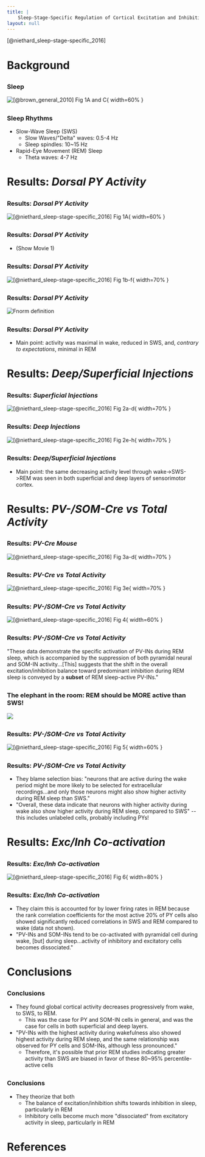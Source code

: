 ```yaml
---
title: |
    Sleep-Stage-Specific Regulation of Cortical Excitation and Inhibition
layout: null
---
```

[@niethard_sleep-stage-specific_2016]

# Background

##

### Sleep
![[@brown_general_2010] Fig 1A and C](figures/brown-2010-fig1a-c.png){ width=60%
}

##

### Sleep Rhythms
- Slow-Wave Sleep (SWS)
    - Slow Waves/"Delta" waves:  0.5-4 Hz
    - Sleep spindles: 10~15 Hz
- Rapid-Eye Movement (REM) Sleep
    - Theta waves: 4-7 Hz

# Results: *Dorsal PY Activity*

##

### Results: *Dorsal PY Activity*
![[@niethard_sleep-stage-specific_2016] Fig
1A](figures/niethard-2016-fig1a.png){ width=60% }

##

### Results: *Dorsal PY Activity*
- (Show Movie 1)

##

### Results: *Dorsal PY Activity*
![[@niethard_sleep-stage-specific_2016] Fig
1b-f](figures/niethard-2016-fig1b-f.png){ width=70% }

##

### Results: *Dorsal PY Activity*
![Fnorm definition](figures/fnorm.png)

##

### Results: *Dorsal PY Activity*
- Main point: activity was maximal in wake, reduced in SWS, and, *contrary to
  expectations*, minimal in REM

# Results: *Deep/Superficial Injections*

##

### Results: *Superficial Injections*
![[@niethard_sleep-stage-specific_2016] Fig
2a-d](figures/niethard-2016-fig2a-d.png){ width=70% }

##

### Results: *Deep Injections*
![[@niethard_sleep-stage-specific_2016] Fig
2e-h](figures/niethard-2016-fig2e-h.png){ width=70% }

##

### Results: *Deep/Superficial Injections*
- Main point: the same decreasing activity level through wake->SWS->REM was seen
  in both superficial and deep layers of sensorimotor cortex.

# Results: *PV-/SOM-Cre vs Total Activity*

##

### Results: *PV-Cre Mouse*
![[@niethard_sleep-stage-specific_2016] Fig
3a-d](figures/niethard-2016-fig3a-d.png){ width=70% }

##

### Results: *PV-Cre vs Total Activity*
![[@niethard_sleep-stage-specific_2016] Fig
3e](figures/niethard-2016-fig3e.png){ width=70% }

##

### Results: *PV-/SOM-Cre vs Total Activity*
![[@niethard_sleep-stage-specific_2016] Fig 4](figures/niethard-2016-fig4.png){
width=60% }

##

### Results: *PV-/SOM-Cre vs Total Activity*
"These data demonstrate the specific activation of PV-INs during REM sleep,
which is accompanied by the suppression of both pyramidal neural and SOM-IN
activity...[This] suggests that the shift in the overall excitation/inhibition
balance toward predominant inhibition during REM sleep is conveyed by a
**subset** of REM sleep-active PV-INs."

##

### The elephant in the room: REM should be MORE active than SWS!
![](figures/baby-elephant-sleeping.jpg)

##

### Results: *PV-/SOM-Cre vs Total Activity*
![[@niethard_sleep-stage-specific_2016] Fig 5](figures/niethard-2016-fig5.png){
width=60% }

##

### Results: *PV-/SOM-Cre vs Total Activity*
- They blame selection bias: "neurons that are active during the wake period
  might be more likely to be selected for extracellular recordings...and only
  those neurons might also show higher activity during REM sleep than SWS."
- "Overall, these data indicate that neurons with higher activity during wake
  also show higher activity during REM sleep, compared to SWS" -- this includes
  unlabeled cells, probably including PYs!

# Results: *Exc/Inh Co-activation*

##

### Results: *Exc/Inh Co-activation*
![[@niethard_sleep-stage-specific_2016] Fig 6](figures/niethard-2016-fig6.png){
width=80% }

##

### Results: *Exc/Inh Co-activation*
- They claim this is accounted for by lower firing rates in REM because the rank
  correlation coefficients for the most active 20% of PY cells also showed
  significantly reduced correlations in SWS and REM compared to wake (data not
  shown).
- "PV-INs and SOM-INs tend to be co-activated with pyramidal cell during wake,
  [but] during sleep...activity of inhibitory and excitatory cells becomes
  dissociated."

# Conclusions

##

### Conclusions
- They found global cortical activity decreases progressively from wake, to SWS,
  to REM.
    - This was the case for PY and SOM-IN cells in general, and was the case for
      cells in both superficial and deep layers.
- "PV-INs with the highest activity during wakefulness also showed highest
  activity during REM sleep, and the same relationship was observed for PY cells
  and SOM-INs, although less pronounced."
    - Therefore, it's possible that prior REM studies indicating greater activity
      than SWS are biased in favor of these 80~95% percentile-active cells

##

### Conclusions
- They theorize that both
    - The balance of excitation/inhibition shifts towards inhibition in sleep,
      particularly in REM
    - Inhibitory cells become much more "dissociated" from excitatory activity
      in sleep, particularly in REM

# References

##
